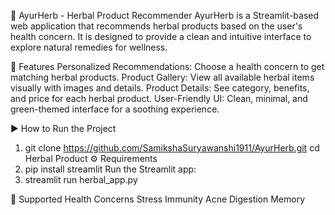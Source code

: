 🌿 AyurHerb - Herbal Product Recommender
AyurHerb is a Streamlit-based web application that recommends herbal products based on the user's health concern. It is designed to provide a clean and intuitive interface to explore natural remedies for wellness.

🚀 Features
Personalized Recommendations: Choose a health concern to get matching herbal products.
Product Gallery: View all available herbal items visually with images and details.
Product Details: See category, benefits, and price for each herbal product.
User-Friendly UI: Clean, minimal, and green-themed interface for a soothing experience.

▶️ How to Run the Project
1. git clone https://github.com/SamikshaSuryawanshi1911/AyurHerb.git
    cd Herbal Product
⚙️ Requirements
2. pip install streamlit
Run the Streamlit app:
3. streamlit run herbal_app.py

🧠 Supported Health Concerns
Stress
Immunity
Acne
Digestion
Memory